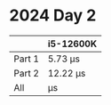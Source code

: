 # 2024 Day 2

|        | i5-12600K |
| ------ | --------- |
| Part 1 | 5.73 µs  |
| Part 2 | 12.22 µs  |
| All    | µs        |
